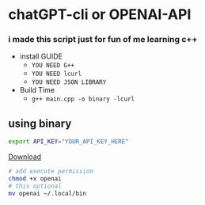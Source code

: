 # chatGPT-cli or OPENAI-API
### i made this script just for fun of me learning c++
- install GUIDE
    - ``YOU NEED G++``
    - ``YOU NEED lcurl``
    - ``YOU NEED JSON LIBRARY``
- Build Time
    - `` g++ main.cpp -o binary -lcurl ``
## using binary
```bash
export API_KEY="YOUR_API_KEY_HERE"
```
[Download](https://github.com/rootker/chatgpt-cli/releases/download/v1/openai) <br>
```bash
# add execute permission
chmod +x openai
# this optional
mv openai ~/.local/bin
```
